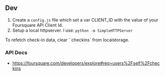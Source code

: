 ## Dev

1. Create a ```config.js``` file which set a var CLIENT_ID with the value of your Foursquare API Client Id.
2. Setup a local httpserver. I use: ```python -m SimpleHTTPServer```

To refetch check-in data, clear ``checkins` from localstorage.

### API Docs

- https://foursquare.com/developers/explore#req=users%2Fself%2Fcheckins
